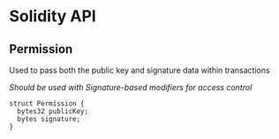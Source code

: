 # Solidity API

## Permission

Used to pass both the public key and signature data within transactions

_Should be used with Signature-based modifiers for access control_

```solidity
struct Permission {
  bytes32 publicKey;
  bytes signature;
}
```

